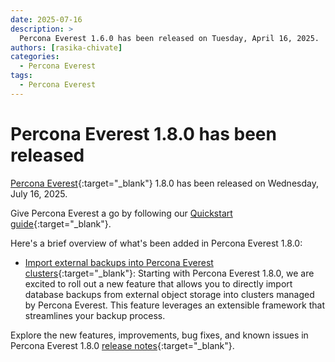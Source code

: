```yaml
---
date: 2025-07-16
description: >
  Percona Everest 1.6.0 has been released on Tuesday, April 16, 2025.
authors: [rasika-chivate]
categories:
  - Percona Everest
tags:
  - Percona Everest
---
```


# Percona Everest 1.8.0 has been released

<!-- more -->

[Percona Everest](https://docs.percona.com/everest/index.html){:target="_blank"} 1.8.0 has been released on Wednesday, July 16, 2025. 

Give Percona Everest a go by following our [Quickstart guide](https://docs.percona.com/everest/quick-install.html){:target="_blank"}.


Here's a brief overview of what's been added in Percona Everest 1.8.0:

- [Import external backups into Percona Everest clusters](https://docs.percona.com/everest/release-notes/Percona-Everest-1.6.0-%282025-04-16%29.html){:target="_blank"}: Starting with Percona Everest 1.8.0, we are excited to roll out a new feature that allows you to directly import database backups from external object storage into clusters managed by Percona Everest. This feature leverages an extensible framework that streamlines your backup process.

Explore the new features, improvements, bug fixes, and known issues in Percona Everest 1.8.0 [release notes](https://docs.percona.com/everest/release-notes/Percona-Everest-1.6.0-%282025-04-16%29.html){:target="_blank"}.


